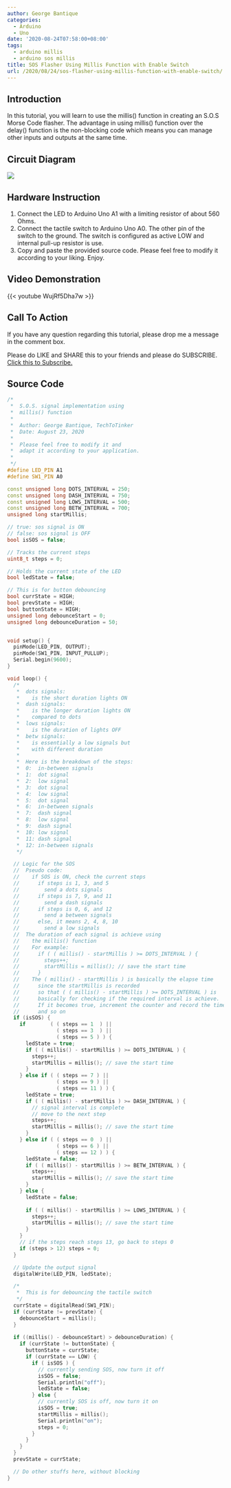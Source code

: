 ```yaml
---
author: George Bantique
categories:
  - Arduino
  - Uno
date: '2020-08-24T07:58:00+08:00'
tags:
  - arduino millis
  - arduino sos millis
title: SOS Flasher Using Millis Function with Enable Switch
url: /2020/08/24/sos-flasher-using-millis-function-with-enable-switch/
---
```


## **Introduction**

In this tutorial, you will learn to use the millis() function in creating an S.O.S Morse Code flasher. The advantage in using millis() function over the delay() function is the non-blocking code which means you can manage other inputs and outputs at the same time.

## **Circuit Diagram**

![](/images/sos_millis.png)

## **Hardware Instruction**

1. Connect the LED to Arduino Uno A1 with a limiting resistor of about 560 Ohms.  
2. Connect the tactile switch to Arduino Uno A0. The other pin of the switch to the ground. The switch is configured as active LOW and internal pull-up resistor is use.  
3. Copy and paste the provided source code. Please feel free to modify it according to your liking. Enjoy.

## **Video Demonstration**

{{< youtube WujRf5Dha7w >}}

## **Call To Action**

If you have any question regarding this tutorial, please drop me a message in the comment box.

Please do LIKE and SHARE this to your friends and please do SUBSCRIBE. [Click this to Subscribe.](https://www.youtube.com/c/TechToTinker?sub_confirmation=1)

## **Source Code**

```cpp { lineNos="true" wrap="true" }
/*
 *  S.O.S. signal implementation using
 *  millis() function
 *  
 *  Author: George Bantique, TechToTinker
 *  Date: August 23, 2020
 *  
 *  Please feel free to modify it and 
 *  adapt it according to your application.
 *  
 */
#define LED_PIN A1
#define SW1_PIN A0

const unsigned long DOTS_INTERVAL = 250;
const unsigned long DASH_INTERVAL = 750;
const unsigned long LOWS_INTERVAL = 500;
const unsigned long BETW_INTERVAL = 700;
unsigned long startMillis;

// true: sos signal is ON
// false: sos signal is OFF
bool isSOS = false;

// Tracks the current steps
uint8_t steps = 0;

// Holds the current state of the LED
bool ledState = false;

// This is for button debouncing
bool currState = HIGH;
bool prevState = HIGH;
bool buttonState = HIGH;
unsigned long debounceStart = 0;
unsigned long debounceDuration = 50;


void setup() {
  pinMode(LED_PIN, OUTPUT);
  pinMode(SW1_PIN, INPUT_PULLUP);
  Serial.begin(9600);
}

void loop() {
  /*
   *  dots signals:
   *    is the short duration lights ON
   *  dash signals:
   *    is the longer duration lights ON
   *    compared to dots
   *  lows signals:
   *    is the duration of lights OFF
   *  betw signals:
   *    is essentially a low signals but 
   *    with different duration
   *  
   *  Here is the breakdown of the steps:
   *  0:  in-between signals
   *  1:  dot signal
   *  2:  low signal
   *  3:  dot signal
   *  4:  low signal
   *  5:  dot signal
   *  6:  in-between signals
   *  7:  dash signal
   *  8:  low signal
   *  9:  dash signal
   *  10: low signal
   *  11: dash signal
   *  12: in-between signals
   */

  // Logic for the SOS
  //  Pseudo code:
  //    if SOS is ON, check the current steps
  //      if steps is 1, 3, and 5
  //        send a dots signals
  //      if steps is 7, 9, and 11
  //        send a dash signals
  //      if steps is 0, 6, and 12
  //        send a between signals
  //      else, it means 2, 4, 8, 10
  //        send a low signals
  //  The duration of each signal is achieve using
  //    the millis() function
  //    For example:
  //      if ( ( millis() - startMillis ) >= DOTS_INTERVAL ) {
  //        steps++;  
  //        startMillis = millis(); // save the start time
  //      }
  //    The ( millis() - startMillis ) is basically the elapse time
  //      since the startMillis is recorded
  //      so that ( ( millis() - startMillis ) >= DOTS_INTERVAL ) is 
  //      basically for checking if the required interval is achieve.
  //      If it becomes true, increment the counter and record the time
  //      and so on
  if (isSOS) {
    if        ( ( steps == 1  ) ||
                ( steps == 3  ) ||
                ( steps == 5 ) ) {
      ledState = true;
      if ( ( millis() - startMillis ) >= DOTS_INTERVAL ) {
        steps++;  
        startMillis = millis(); // save the start time
      }
    } else if ( ( steps == 7 ) ||
                ( steps == 9 ) ||
                ( steps == 11 ) ) {
      ledState = true;
      if ( ( millis() - startMillis ) >= DASH_INTERVAL ) {
        // signal interval is complete
        // move to the next step
        steps++;  
        startMillis = millis(); // save the start time
      }
    } else if ( ( steps == 0  ) ||
                ( steps == 6 ) ||
                ( steps == 12 ) ) {
      ledState = false;
      if ( ( millis() - startMillis ) >= BETW_INTERVAL ) {
        steps++;  
        startMillis = millis(); // save the start time
      }                  
    } else {
      ledState = false;
      
      if ( ( millis() - startMillis ) >= LOWS_INTERVAL ) {
        steps++;  
        startMillis = millis(); // save the start time
      } 
    }
    // if the steps reach steps 13, go back to steps 0
    if (steps > 12) steps = 0;
  }

  // Update the output signal
  digitalWrite(LED_PIN, ledState);

  /*
   *  This is for debouncing the tactile switch
   */
  currState = digitalRead(SW1_PIN);
  if (currState != prevState) {
    debounceStart = millis();
  }
  
  if ((millis() - debounceStart) > debounceDuration) {
    if (currState != buttonState) {
      buttonState = currState;
      if (currState == LOW) {
        if ( isSOS ) {
          // currently sending SOS, now turn it off
          isSOS = false;
          Serial.println("off");
          ledState = false;
        } else {
          // currently SOS is off, now turn it on
          isSOS = true;
          startMillis = millis();
          Serial.println("on");
          steps = 0;
        }
      }
    }
  }
  prevState = currState;

  // Do other stuffs here, without blocking
}

```

